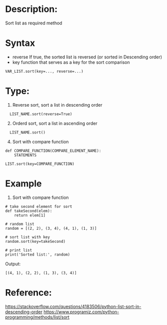 # Description:
Sort list as required method

# Syntax
- reverse
  If true, the sorted list is reversed (or sorted in Descending order)
- key
  function that serves as a key for the sort comparison

```
VAR_LIST.sort(key=..., reverse=...)
```

# Type:
1. Reverse sort, sort a list in descending order
```
  LIST_NAME.sort(reverse=True) 
```
2. Orderd sort, sort a list in ascending order
```
  LIST_NAME.sort() 
```
4. Sort with compare function
```
def COMPARE_FUNCTION(COMPARE_ELEMENT_NAME):
	STATEMENTS

LIST.sort(key=COMPARE_FUNCTION)
```

# Example
1. Sort with compare function
```
# take second element for sort
def takeSecond(elem):
    return elem[1]

# random list
random = [(2, 2), (3, 4), (4, 1), (1, 3)]

# sort list with key
random.sort(key=takeSecond)

# print list
print('Sorted list:', random)
```

Output:
```
[(4, 1), (2, 2), (1, 3), (3, 4)]
```

# Reference:
https://stackoverflow.com/questions/4183506/python-list-sort-in-descending-order
https://www.programiz.com/python-programming/methods/list/sort